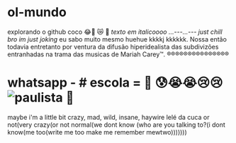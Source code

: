 # ol-mundo
explorando o github
coco :joy::poop: 😿 :monkey: *texto em italicoooo* *...---...--- just chill bro im just joking*
eu sabo muito mesmo huehue kkkkj kkkkkk. Nossa então todavia entretanto por ventura da difusão hiperidealista das subdivizões entranhadas na trama das musicas de Mariah Carey™. ®®®®®®®®®®®®®®®
# whatsapp - # escola = :poop: 😰😭😭😢😢![paulista](https://github.com/RyanBelonia/ol-mundo/assets/153557151/7db808c3-7c47-4713-82ce-82b9ba2aef3a) 🐸
maybe i'm a little bit crazy, mad, wild, insane, haywire lelé da cuca or not(very crazy(or not normal(we dont know (who are you talking to?(i dont know(me too(write me too make me remember mewtwo)))))))

